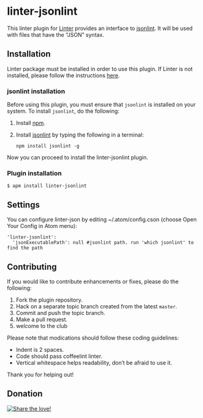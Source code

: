 linter-jsonlint
=========================

This linter plugin for [Linter](https://github.com/AtomLinter/Linter) provides an interface to [jsonlint](https://github.com/zaach/jsonlint). It will be used with files that have the “JSON” syntax.

## Installation
Linter package must be installed in order to use this plugin. If Linter is not installed, please follow the instructions [here](https://github.com/AtomLinter/Linter).

### jsonlint installation
Before using this plugin, you must ensure that `jsonlint` is installed on your system. To install `jsonlint`, do the following:

1. Install [npm](http://howtonode.org/introduction-to-npm).

2. Install [jsonlint](https://github.com/zaach/jsonlint) by typing the following in a terminal:
   ```
   npm install jsonlint -g
   ```

Now you can proceed to install the linter-jsonlint plugin.

### Plugin installation
```
$ apm install linter-jsonlint
```

## Settings
You can configure linter-json by editing ~/.atom/config.cson (choose Open Your Config in Atom menu):
```
'linter-jsonlint':
  'jsonExecutablePath': null #jsonlint path. run 'which jsonlint' to find the path
```

## Contributing
If you would like to contribute enhancements or fixes, please do the following:

1. Fork the plugin repository.
1. Hack on a separate topic branch created from the latest `master`.
1. Commit and push the topic branch.
1. Make a pull request.
1. welcome to the club

Please note that modications should follow these coding guidelines:

- Indent is 2 spaces.
- Code should pass coffeelint linter.
- Vertical whitespace helps readability, don’t be afraid to use it.

Thank you for helping out!

## Donation
[![Share the love!](https://chewbacco-stuff.s3.amazonaws.com/donate.png)](https://www.paypal.com/cgi-bin/webscr?cmd=_s-xclick&hosted_button_id=KXUYS4ARNHCN8)
